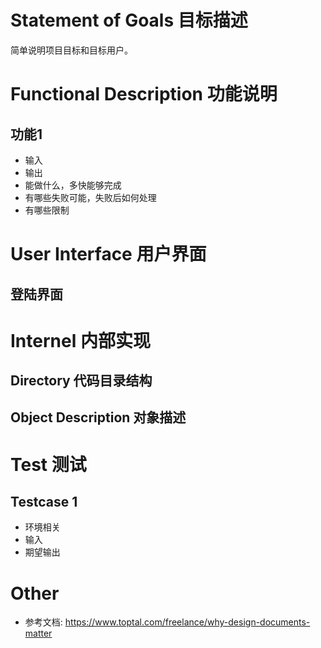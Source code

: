 # Statement of Goals 目标描述

简单说明项目目标和目标用户。

# Functional Description 功能说明

## 功能1

- 输入
- 输出
- 能做什么，多快能够完成
- 有哪些失败可能，失败后如何处理
- 有哪些限制


# User Interface 用户界面

## 登陆界面


# Internel 内部实现

## Directory 代码目录结构

## Object Description 对象描述


# Test 测试

## Testcase 1

- 环境相关
- 输入
- 期望输出


# Other

- 参考文档: <https://www.toptal.com/freelance/why-design-documents-matter>

